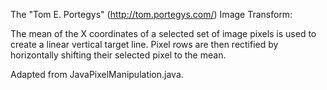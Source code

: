 The "Tom E. Portegys" (http://tom.portegys.com/) Image Transform:  

The mean of the X coordinates of a selected set of image pixels is used to create a linear vertical target line. Pixel rows are then rectified by horizontally shifting their selected pixel to the mean.  

Adapted from JavaPixelManipulation.java.  
